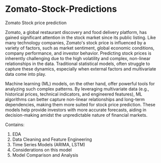 # Zomato-Stock-Predictions
Zomato Stock price prediction


Zomato, a global restaurant discovery and food delivery platform, has gained significant attention in the stock market since its public listing. Like many technology companies, Zomato's stock price is influenced by a variety of factors, such as market sentiment, global economic conditions, company performance, and investor behavior. Predicting stock prices is inherently challenging due to the high volatility and complex, non-linear relationships in the data. Traditional statistical models, often struggle to capture these dynamics, especially when external factors and multivariate data come into play.

Machine learning (ML) models, on the other hand, offer powerful tools for analyzing such complex patterns. By leveraging multivariate data (e.g., historical prices, technical indicators, and engineered features), ML algorithms can better capture non-linear relationships and long-term dependencies, making them more suited for stock price prediction. These models help provide investors with more accurate forecasts, aiding in decision-making amidst the unpredictable nature of financial markets.

Contains:
1. EDA
2. Data Cleaning and Feature Engineering
3. Time Series Models (ARIMA, LSTM)
4. Considerations on this model
5.  Model Comparison and Analysis
